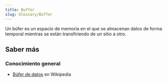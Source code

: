```yaml
---
title: Buffer
slug: Glossary/Buffer
---
```


Un búfer es un espacio de memoria en el que se almacenan datos de forma temporal mientras se están transfiriendo de un sitio a otro.

## Saber más

### Conocimiento general

- [Búfer de datos](https://es.wikipedia.org/wiki/B%C3%BAfer_de_datos) en Wikipedia
